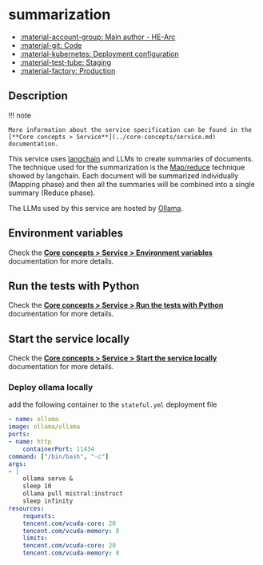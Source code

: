 # summarization

- [:material-account-group: Main author - HE-Arc](https://www.hes-so.ch/swiss-ai-center/equipe)
- [:material-git: Code](https://github.com/swiss-ai-center/summarization-service)
- [:material-kubernetes: Deployment configuration](https://github.com/swiss-ai-center/summarization-service/tree/main/kubernetes)
- [:material-test-tube: Staging](https://summarization-swiss-ai-center.kube.isc.heia-fr.ch/docs)
- [:material-factory: Production](https://summarization-service.swiss-ai-center.ch)

## Description

!!! note

    More information about the service specification can be found in the
    [**Core concepts > Service**](../core-concepts/service.md) documentation.

This service uses
[langchain](https://python.langchain.com/docs/get_started/introduction) and LLMs
to create summaries of documents. The technique used for the summarization is
the
[Map/reduce](https://python.langchain.com/v0.2/docs/tutorials/summarization/#map-reduce)
technique showed by langchain. Each document will be summarized individually
(Mapping phase) and then all the summaries will be combined into a single
summary (Reduce phase).

The LLMs used by this service are hosted by [Ollama](https://ollama.ai/).

## Environment variables

Check the
[**Core concepts > Service > Environment variables**](../core-concepts/service.md#environment-variables)
documentation for more details.

## Run the tests with Python

Check the
[**Core concepts > Service > Run the tests with Python**](../core-concepts/service.md#run-the-tests-with-python)
documentation for more details.

## Start the service locally

Check the
[**Core concepts > Service > Start the service locally**](../core-concepts/service.md#start-the-service-locally)
documentation for more details.

### Deploy ollama locally

add the following container to the `stateful.yml` deployment file

```yaml
- name: ollama
image: ollama/ollama
ports:
- name: http
    containerPort: 11434
command: ["/bin/bash", "-c"]
args:
- |
    ollama serve &
    sleep 10
    ollama pull mistral:instruct
    sleep infinity
resources:
    requests:
    tencent.com/vcuda-core: 20
    tencent.com/vcuda-memory: 8
    limits:
    tencent.com/vcuda-core: 20
    tencent.com/vcuda-memory: 8
```
